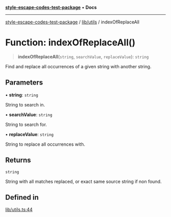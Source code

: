 [**style-escape-codes-test-package**](../../../README.md) • **Docs**

***

[style-escape-codes-test-package](../../../modules.md) / [lib/utils](../README.md) / indexOfReplaceAll

# Function: indexOfReplaceAll()

> **indexOfReplaceAll**(`string`, `searchValue`, `replaceValue`): `string`

Find and replace all occurrences of a given string with another string.

## Parameters

• **string**: `string`

String to search in.

• **searchValue**: `string`

String to search for.

• **replaceValue**: `string`

String to replace all occurrences with.

## Returns

`string`

String with all matches replaced, or exact same source string if non
found.

## Defined in

[lib/utils.ts:44](https://github.com/mastermind-0xff/style-escape-codes/blob/35eeb3b5ab03f193c615000622ad5113dacfdf6d/src/lib/utils.ts#L44)
